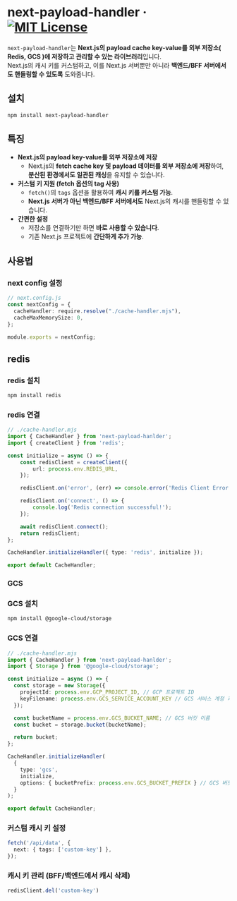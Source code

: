 # next-payload-handler &middot; [![MIT License](https://img.shields.io/badge/license-MIT-blue.svg)](./LICENSE)

`next-payload-handler`는 **Next.js의 payload cache key-value를 외부 저장소( Redis, GCS )에 저장하고 관리할 수 있는 라이브러리**입니다.  
Next.js의 캐시 키를 커스텀하고, 이를 Next.js 서버뿐만 아니라 **백엔드/BFF 서버에서도 핸들링할 수 있도록** 도와줍니다.

## 설치
```sh
npm install next-payload-handler
```

## 특징
- **Next.js의 payload key-value를 외부 저장소에 저장**
  - Next.js의 **fetch cache key 및 payload 데이터를 외부 저장소에 저장**하여, **분산된 환경에서도 일관된 캐싱**을 유지할 수 있습니다.
- **커스텀 키 지원 (fetch 옵션의 tag 사용)**
  - `fetch()`의 `tags` 옵션을 활용하여 **캐시 키를 커스텀 가능**.
  - **Next.js 서버가 아닌 백엔드/BFF 서버에서도** Next.js의 캐시를 핸들링할 수 있습니다.
- **간편한 설정**
  - 저장소를 연결하기만 하면 **바로 사용할 수 있습니다**.
  - 기존 Next.js 프로젝트에 **간단하게 추가 가능**.

## 사용법
### next config 설정
```ts
// next.config.js
const nextConfig = {
  cacheHandler: require.resolve("./cache-handler.mjs"),
  cacheMaxMemorySize: 0,
};

module.exports = nextConfig;
```

## redis
### redis 설치
```sh
npm install redis
```

### redis 연결
```ts
// ./cache-handler.mjs
import { CacheHandler } from 'next-payload-hanlder';
import { createClient } from 'redis';

const initialize = async () => {
    const redisClient = createClient({
        url: process.env.REDIS_URL, 
    });

    redisClient.on('error', (err) => console.error('Redis Client Error:', err));

    redisClient.on('connect', () => {
        console.log('Redis connection successful!');
    });

    await redisClient.connect();
    return redisClient;
};

CacheHandler.initializeHandler({ type: 'redis', initialize });

export default CacheHandler;
```

### GCS
### GCS 설치
```sh
npm install @google-cloud/storage
```

### GCS 연결
```ts
// ./cache-handler.mjs
import { CacheHandler } from 'next-payload-hanlder';
import { Storage } from '@google-cloud/storage';

const initialize = async () => {
  const storage = new Storage({
    projectId: process.env.GCP_PROJECT_ID, // GCP 프로젝트 ID
    keyFilename: process.env.GCS_SERVICE_ACCOUNT_KEY // GCS 서비스 계정 키 파일 경로
  });

  const bucketName = process.env.GCS_BUCKET_NAME; // GCS 버킷 이름
  const bucket = storage.bucket(bucketName);

  return bucket;
};

CacheHandler.initializeHandler(
  { 
    type: 'gcs', 
    initialize, 
    options: { bucketPrefix: process.env.GCS_BUCKET_PREFIX } // GCS 버킷 폴더 (optional)
  }
);

export default CacheHandler;
```

### 커스텀 캐시 키 설정
```ts
fetch('/api/data', {
  next: { tags: ['custom-key'] },
});
```

### 캐시 키 관리 (BFF/백엔드에서 캐시 삭제)
```ts
redisClient.del('custom-key')
```

